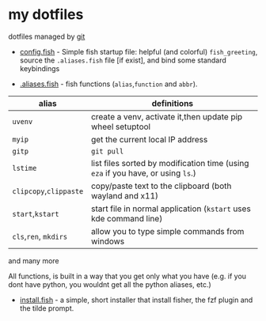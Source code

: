 # my dotfiles

dotfiles managed by [git](https://stackoverflow.com/a/64548852)

* [config.fish](.config/fish/config.fish) - Simple fish startup file: helpful (and colorful) `fish_greeting`, source the `.aliases.fish` file [if exist], and bind some standard keybindings

* [.aliases.fish](.aliases.fish) - fish functions (`alias`,`function` and `abbr`).

| alias                  | definitions                                                                      |
| ---------------------- | -------------------------------------------------------------------------------- |
| `uvenv`                | create a venv, activate it,then update pip wheel setuptool                       |
| `myip`                 | get the current local IP address                                                 |
| `gitp`                 | `git pull`                                                                       |
| `lstime`               | list files sorted by modification time (using `eza` if you have, or using `ls`.) |
| `clipcopy`,`clippaste` | copy/paste text to the clipboard (both wayland and x11)                          |
| `start`,`kstart`       | start file in normal application (`kstart` uses kde command line)                |
| `cls`,`ren`, `mkdirs`  | allow you to type simple commands from windows                                   |

and many more

All functions, is built in a way that you get only what you have (e.g. if you dont have python, you wouldnt get all the python aliases, etc.)

* [install.fish](.dotfiles/install.fish) - a simple, short installer that install fisher, the fzf plugin and the tilde prompt.


